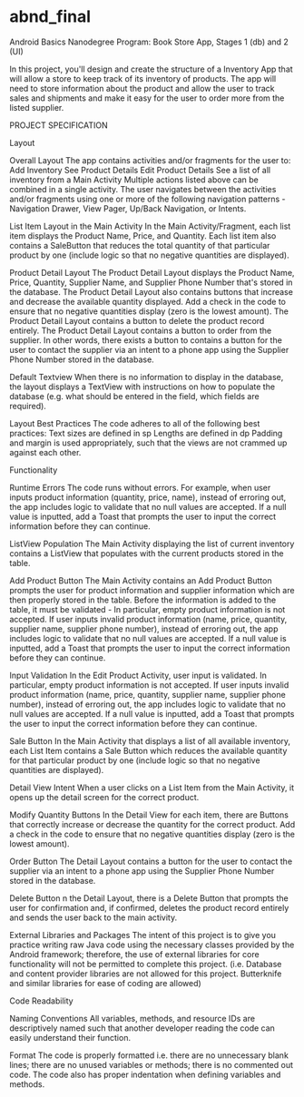 # abnd_final
Android Basics Nanodegree Program: Book Store App, Stages 1 (db) and 2 (UI)

In this project, you'll design and create the structure of a Inventory App that will allow a store to keep track of its inventory of products. The app will need to store information about the product and allow the user to track sales and shipments and make it easy for the user to order more from the listed supplier.

PROJECT SPECIFICATION

Layout

Overall Layout
The app contains activities and/or fragments for the user to:
Add Inventory
See Product Details
Edit Product Details
See a list of all inventory from a Main Activity
Multiple actions listed above can be combined in a single activity.
The user navigates between the activities and/or fragments using one or more of the following navigation patterns - Navigation Drawer, View Pager, Up/Back Navigation, or Intents.

List Item Layout in the Main Activity
In the Main Activity/Fragment, each list item displays the Product Name, Price, and Quantity.
Each list item also contains a SaleButton that reduces the total quantity of that particular product by one (include logic so that no negative quantities are displayed).

Product Detail Layout
The Product Detail Layout displays the Product Name, Price, Quantity, Supplier Name, and Supplier Phone Number that's stored in the database.
The Product Detail Layout also contains buttons that increase and decrease the available quantity displayed.
Add a check in the code to ensure that no negative quantities display (zero is the lowest amount).
The Product Detail Layout contains a button to delete the product record entirely.
The Product Detail Layout contains a button to order from the supplier. In other words, there exists a button to contains a button for the user to contact the supplier via an intent to a phone app using the Supplier Phone Number stored in the database.

Default Textview
When there is no information to display in the database, the layout displays a TextView with instructions on how to populate the database (e.g. what should be entered in the field, which fields are required).

Layout Best Practices
The code adheres to all of the following best practices:
Text sizes are defined in sp
Lengths are defined in dp
Padding and margin is used appropriately, such that the views are not crammed up against each other.

Functionality

Runtime Errors
The code runs without errors. For example, when user inputs product information (quantity, price, name), instead of erroring out, the app includes logic to validate that no null values are accepted. If a null value is inputted, add a Toast that prompts the user to input the correct information before they can continue.

ListView Population
The Main Activity displaying the list of current inventory contains a ListView that populates with the current products stored in the table.

Add Product Button
The Main Activity contains an Add Product Button prompts the user for product information and supplier information which are then properly stored in the table.
Before the information is added to the table, it must be validated -
In particular, empty product information is not accepted. If user inputs invalid product information (name, price, quantity, supplier name, supplier phone number), instead of erroring out, the app includes logic to validate that no null values are accepted. If a null value is inputted, add a Toast that prompts the user to input the correct information before they can continue.

Input Validation
In the Edit Product Activity, user input is validated. In particular, empty product information is not accepted. If user inputs invalid product information (name, price, quantity, supplier name, supplier phone number), instead of erroring out, the app includes logic to validate that no null values are accepted. If a null value is inputted, add a Toast that prompts the user to input the correct information before they can continue.

Sale Button
In the Main Activity that displays a list of all available inventory, each List Item contains a Sale Button which reduces the available quantity for that particular product by one (include logic so that no negative quantities are displayed).

Detail View Intent
When a user clicks on a List Item from the Main Activity, it opens up the detail screen for the correct product.

Modify Quantity Buttons
In the Detail View for each item, there are Buttons that correctly increase or decrease the quantity for the correct product.
Add a check in the code to ensure that no negative quantities display (zero is the lowest amount).

Order Button
The Detail Layout contains a button for the user to contact the supplier via an intent to a phone app using the Supplier Phone Number stored in the database.

Delete Button
n the Detail Layout, there is a Delete Button that prompts the user for confirmation and, if confirmed, deletes the product record entirely and sends the user back to the main activity.

External Libraries and Packages
The intent of this project is to give you practice writing raw Java code using the necessary classes provided by the Android framework; therefore, the use of external libraries for core functionality will not be permitted to complete this project.
(i.e. Database and content provider libraries are not allowed for this project. Butterknife and similar libraries for ease of coding are allowed)

Code Readability

Naming Conventions
All variables, methods, and resource IDs are descriptively named such that another developer reading the code can easily understand their function.

Format
The code is properly formatted i.e. there are no unnecessary blank lines; there are no unused variables or methods; there is no commented out code.
The code also has proper indentation when defining variables and methods.
